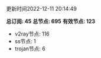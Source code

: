 更新时间2022-12-11 20:14:49

**总订阅: 45**
**总节点: 695**
**有效节点: 123**
- v2ray节点: 116
- ss节点: 1
- trojan节点: 6
